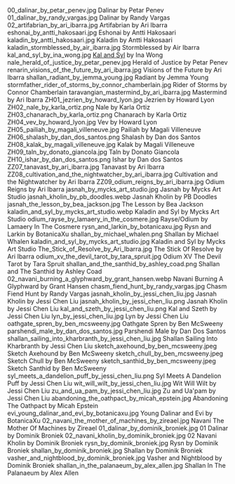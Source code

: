 00_dalinar_by_petar_penev.jpg Dalinar by Petar Penev
01_dalinar_by_randy_vargas.jpg Dalinar by Randy Vargas
02_artifabrian_by_ari_ibarra.jpg Artifabrian by Ari Ibarra
eshonai_by_antti_hakosaari.jpg Eshonai by Antti Hakosaari
kaladin_by_antti_hakosaari.jpg Kaladin by Antti Hakosaari
kaladin_stormblessed_by_air_ibarra.jpg Stormblessed by Air Ibarra
kal_and_syl_by_ina_wong.jpg [Kal and Syl](https://www.deviantart.com/inawong/art/Kal-and-Syl-699058325) by Ina Wong
nale_herald_of_justice_by_petar_penev.jpg Herald of Justice by Petar Penev
renarin_visions_of_the_future_by_ari_ibarra.jpg Visions of the Future by Ari Ibarra
shallan_radiant_by_jemma_young.jpg Radiant by Jemma Young
stormfather_rider_of_storms_by_connor_chamberlain.jpg Rider of Storms by Connor Chamberlain
taravangian_mastermind_by_ari_ibarra.jpg Mastermind by Ari Ibarra
ZH01_jezrien_by_howard_lyon.jpg Jezrien by Howard Lyon
ZH02_nale_by_karla_ortiz.png Nale by Karla Ortiz
ZH03_chanarach_by_karla_ortiz.png Chanarach by Karla Ortiz
ZH04_vev_by_howard_lyon.jpg Vev by Howard Lyon
ZH05_pailiah_by_magali_villeneuve.jpg Pailiah by Magali Villeneuve
ZH06_shalash_by_dan_dos_santos.png Shalash by Dan dos Santos
ZH08_kalak_by_magali_villeneuve.jpg Kalak by Magali Villeneuve
ZH09_taln_by_donato_giancola.jpg Taln by Donato Giancola
ZH10_ishar_by_dan_dos_santos.png Ishar by Dan dos Santos
ZZ07_tanavast_by_ari_ibarra.jpg Tanavast by Ari Ibarra
ZZ08_cultivation_and_the_nightwatcher_by_ari_ibarra.jpg Cultivation and the Nightwatcher by Ari Ibarra
ZZ09_odium_reigns_by_ari_ibarra.jpg Odium Reigns by Ari Ibarra
jasnah_by_mycks_art_studio.jpg Jasnah by Mycks Art Studio
jasnah_kholin_by_pb_doodles.webp Jasnah Kholin by PB Doodles
jasnah_the_lesson_by_bea_jackson.jpg The Lesson by Bea Jackson
kaladin_and_syl_by_mycks_art_studio.webp Kaladin and Syl by Mycks Art Studio
odium_rayse_by_lamaery_in_the_cosmere.jpg Rayse/Odium by Lamaery In The Cosmere
rysn_and_larkin_by_botanicaxu.jpg Rysn and Larkin by BotanicaXu
shallan_by_michael_whalen.png Shallan by Michael Whalen
kaladin_and_syl_by_mycks_art_studio.jpg Kaladin and Syl by Mycks Art Studio
The_Stick_of_Resolve_by_Ari_Ibarra.jpg The Stick Of Resolve by Ari Ibarra
odium_xv_the_devil_tarot_by_tara_spruit.jpg Odium XV The Devil Tarot by Tara Spruit
shallan_and_the_santhid_by_ashley_coad.png Shallan and The Santhid by Ashley Coad
02_navani_burning_a_glyphward_by_grant_hansen.webp Navani Burning A Glyphward by Grant Hansen
chasm_fiend_hunt_by_randy_vargas.jpg Chasm Fiend Hunt by Randy Vargas
jasnah_kholin_by_jessi_chen_liu.jpg Jasnah Kholin by Jessi Chen Liu
jasnah_kholin_by_jessi_chen_liu.png Jasnah Kholin by Jessi Chen Liu
kal_and_szeth_by_jessi_chen_liu.png Kal and Szeth by Jessi Chen Liu
lyn_by_jessi_chen_liu.jpg Lyn by Jessi Chen Liu
oathgate_spren_by_ben_mcsweeny.jpg Oathgate Spren by Ben McSweeny
parshendi_male_by_dan_dos_santos.jpg Parshendi Male by Dan Dos Santos
shallan_sailing_into_kharbranth_by_jessi_chen_liu.jpg Shallan Sailing Into Kharbranth by Jessi Chen Liu
sketch_axehound_by_ben_mcsweeny.jpeg Sketch Axehound by Ben McSweeny
sketch_chull_by_ben_mcsweeny.jpeg Sketch Chull by Ben McSweeny
sketch_santhid_by_ben_mcsweeny.jpeg Sketch Santhid by Ben McSweeny
syl_meets_a_dandelion_puff_by_jessi_chen_liu.png Syl Meets A Dandelion Puff by Jessi Chen Liu
wit_will_wilt_by_jessi_chen_liu.jpg Wit Will Wilt by Jessi Chen Liu
zu_and_ua_pam_by_jessi_chen_liu.jpg Zu and Ua'pam by Jessi Chen Liu
abandoning_the_oathpact_by_micah_epstein.jpg Abandoning The Oathpact by Micah Epstein
evi_young_dalinar_and_evi_by_botanicaxu.jpg Young Dalinar and Evi by BotanicaXu
02_navani_the_mother_of_machines_by_zireael.jpg Navani The Mother Of Machines by Zireael
01_dalinar_by_dominik_broniek.jpg 01 Dalinar by Dominik Broniek
02_navani_kholin_by_dominik_broniek.jpg 02 Navani Kholin by Dominik Broniek
rysn_by_dominik_broniek.jpg Rysn by Dominik Broniek
shallan_by_dominik_broniek.jpg Shallan by Dominik Broniek
vasher_and_nightblood_by_dominik_broniek.jpg Vasher and Nightblood by Dominik Broniek
shallan_in_the_palanaeum_by_alex_allen.jpg Shallan In The Palanaeum by Alex Allen
